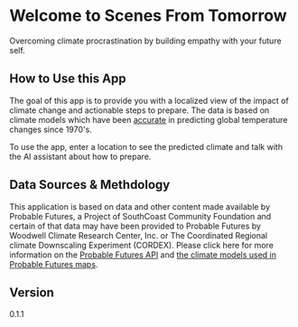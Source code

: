 # Welcome to Scenes From Tomorrow

Overcoming climate procrastination by building empathy with your future self.

## How to Use this App
The goal of this app is to provide you with a localized view of the impact of climate change and actionable steps to prepare. The data is based on climate models which have been [accurate](http://www.climatehubs.usda.gov/hubs/northwest/topic/basics-global-climate-models#:~:text=Despite%20the%20level%20of%20uncertainty,of%20the%20past%20100%20years.) in predicting global temperature changes since 1970's. 

To use the app, enter a location to see the predicted climate and talk with the AI assistant about how to prepare.

## Data Sources & Methdology
This application is based on data and other content made available by Probable Futures, a Project of SouthCoast Community Foundation and certain of that data may have been provided to Probable Futures by Woodwell Climate Research Center, Inc. or The Coordinated Regional climate Downscaling Experiment (CORDEX). Please click here for more information on the [Probable Futures API](https://docs.probablefutures.org/api/) and [the climate models used in Probable Futures maps](https://probablefutures.org/science/climate-models/).

## Version
0.1.1


